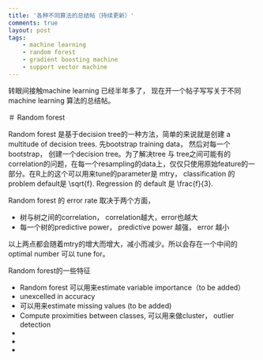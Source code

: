 ```yaml
---
title: '各种不同算法的总结帖（持续更新）'
comments: true
layout: post
tags:
    - machine learning
    - random forest
    - gradient boosting machine
    - support vector machine
---
```


转眼间接触machine learning 已经半年多了， 现在开一个帖子写写关于不同machine learning 算法的总结帖。

＃ Random forest

Random forest 是基于decision tree的一种方法，简单的来说就是创建 a multitude of decision trees. 先bootstrap training data， 然后对每一个bootstrap， 创建一个decision tree。为了解决tree 与 tree之间可能有的correlation的问题，在每一个resampling的data上，仅仅只使用原始feature的一部分。在R上的这个可以用来tune的parameter是 mtry， classification 的problem default是 \sqrt{f}. Regression 的 default 是 \frac{f}{3}. 

Random forest 的 error rate 取决于两个方面，

- 树与树之间的correlation， correlation越大，error也越大 
- 每一个树的predictive power， predictive power 越强， error 越小

以上两点都会随着mtry的增大而增大，减小而减少。所以会存在一个中间的optimal number 可以 tune for。 

Random forest的一些特征

- Random forest 可以用来estimate variable importance（to be added）
- unexcelled in accuracy
- 可以用来estimate missing values (to be added)
- Compute proximities between classes, 可以用来做cluster， outlier detection
- 
-
-







